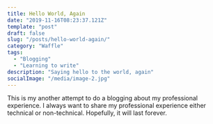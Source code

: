 ```yaml
---
title: Hello World, Again
date: "2019-11-16T08:23:37.121Z"
template: "post"
draft: false
slug: "/posts/hello-world-again/"
category: "Waffle"
tags:
  - "Blogging"
  - "Learning to write"
description: "Saying hello to the world, again"
socialImage: "/media/image-2.jpg"
---
```


This is my another attempt to do a blogging about my professional experience. I always want to share my professional experience either technical or non-technical. Hopefully, it will last forever.
